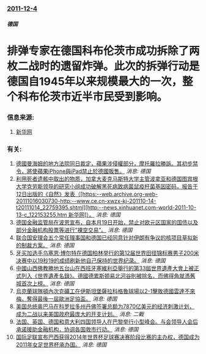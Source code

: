 ### [2011-12-4](/news/2011/12/4/index.md)

##### 德国
#  排弹专家在德国科布伦茨市成功拆除了两枚二战时的遗留炸弹。此次的拆弹行动是德国自1945年以来规模最大的一次，整个科布伦茨市近半市民受到影响。




### 信息来源:

1. [新华网](http://news.xinhuanet.com/mil/2011-12/05/c_122379231.htm)

### 有关:

1. [ 德國曼海姆的地方法院同日裁定，蘋果涉侵權部分，摩托羅拉勝訴。其初步禁令，將使蘋果iPhone與iPad禁止於德國販售。](/zh/news/2011/12/10/德國曼海姆的地方法院同日裁定-蘋果涉侵權部分-摩托羅拉勝訴-其初步禁令-將使蘋果iPhone與iPad禁止於德國販售.md) _消息: 德国_
2. [ 利用死者遗骸中取出的物质，加拿大麦克马斯特大学主管波拿亚和德国图宾根大学克劳斯领导的研究小组成功破解黑死病致病菌鼠疫杆菌基因密码，报告于12日出版的《自然》发表（[https:--web.archive.org-web-20111016030730-http:--www.ce.cn-xwzx-kj-201110-14-t20111014_22759395.shtml][http:--news.xinhuanet.com-world-2011-10-13-c_122153255.htm 新华网]）。](/zh/news/2011/10/12/利用死者遗骸中取出的物质-加拿大麦克马斯特大学主管波拿亚和德国图宾根大学克劳斯领导的研究小组成功破解黑死病致病菌鼠疫杆.md) _消息: 德国_
3. [ 德国金融监管局在波恩宣布，自本月19日开始，禁止对欧元区国家的国债以及部分金融机构股票等进行“裸空交易”。](/zh/news/2010/05/18/德国金融监管局在波恩宣布-自本月19日开始-禁止对欧元区国家的国债以及部分金融机构股票等进行-裸空交易.md) _消息: 德国_
4. [ 联合国安理会五个常任理事国和德国已经同意针对伊朗有争议的核项目草拟新的制裁方案。](/zh/news/2010/04/1/联合国安理会五个常任理事国和德国已经同意针对伊朗有争议的核项目草拟新的制裁方案.md) _消息: 德国_
5. [ 牙买加选手乌塞恩·博尔特在德国柏林举行的第12届世界田径锦标赛男子200米决赛中以19秒19的成绩刷新他自己保持的世界纪录。](/zh/news/2009/08/20/牙买加选手乌塞恩-博尔特在德国柏林举行的第12届世界田径锦标赛男子200米决赛中以19秒19的成绩刷新他自己保持的世界.md) _消息: 德国_
6. [ 中國山西佛教勝地五台山在西班牙塞維利亞舉行的第33屆世界遺產大會上被正式列入《世界遺產名錄》。德國德累斯顿易北河谷則被除名，而佛得角就憑舊城首次上榜。](/zh/news/2009/06/26/中國山西佛教勝地五台山在西班牙塞維利亞舉行的第33屆世界遺產大會上被正式列入-世界遺產名錄-德國德累斯顿易北河谷則被.md) _消息: 德国_
7. [烏克蘭球隊頓內次克礦工在伊斯坦堡薩拉科格魯球場以2-1擊敗德國雲達不來梅，奪得最後一屆歐洲足協盃。](/zh/news/2009/05/21/烏克蘭球隊頓內次克礦工在伊斯坦堡薩拉科格魯球場以2-1擊敗德國雲達不來梅-奪得最後一屆歐洲足協盃.md) _消息: 德国_
8. [美国总统奥巴马在科罗拉多州丹佛签署总额为7870亿美元的经济刺激计划，成为二战以来美国政府最庞大的开支计划。](/zh/news/2009/02/17/美国总统奥巴马在科罗拉多州丹佛签署总额为7870亿美元的经济刺激计划-成为二战以来美国政府最庞大的开支计划.md) _消息: 二戰_
9. [法国、英国、德国和意大利四国领导人在巴黎举行小型峰会。与会领导人会后承诺援助金融机构，协调各国救市行动。](/zh/news/2008/10/4/法国-英国-德国和意大利四国领导人在巴黎举行小型峰会-与会领导人会后承诺援助金融机构-协调各国救市行动.md) _消息: 德国_
10. [国际足联宣布巴西获得2014年世界杯足球赛决赛阶段比赛的主办权，德国成为2011年女足世界杯承办国。](/zh/news/2007/10/30/国际足联宣布巴西获得2014年世界杯足球赛决赛阶段比赛的主办权-德国成为2011年女足世界杯承办国.md) _消息: 德国_
